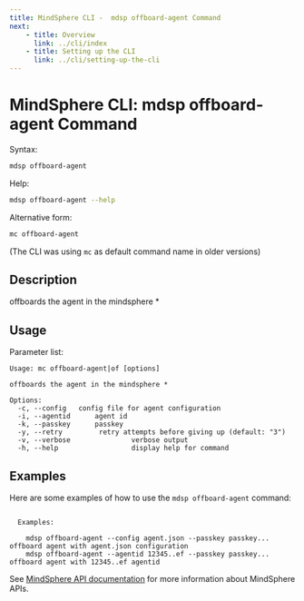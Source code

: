 ```yaml
---
title: MindSphere CLI -  mdsp offboard-agent Command
next:
    - title: Overview
      link: ../cli/index
    - title: Setting up the CLI
      link: ../cli/setting-up-the-cli
---
```


# MindSphere CLI: mdsp offboard-agent Command

Syntax:

```bash
mdsp offboard-agent
```

Help:

```bash
mdsp offboard-agent --help
```

Alternative form:

```bash
mc offboard-agent
```

(The CLI was using `mc` as default command name in older versions)

## Description

offboards the agent in the mindsphere *

## Usage

Parameter list:

```text
Usage: mc offboard-agent|of [options]

offboards the agent in the mindsphere *

Options:
  -c, --config   config file for agent configuration
  -i, --agentid      agent id
  -k, --passkey      passkey
  -y, --retry         retry attempts before giving up (default: "3")
  -v, --verbose               verbose output
  -h, --help                  display help for command

```

## Examples

Here are some examples of how to use the `mdsp offboard-agent` command:

```text

  Examples:

    mdsp offboard-agent --config agent.json --passkey passkey... 	 offboard agent with agent.json configuration
    mdsp offboard-agent --agentid 12345..ef --passkey passkey... 	 offboard agent with 12345..ef agentid

```

See [MindSphere API documentation](https://documentation.mindsphere.io/MindSphere/apis/index.html) for more information about MindSphere APIs.